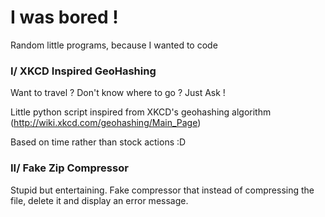 # I was bored !
Random little programs, because I wanted to code

### I/ XKCD Inspired GeoHashing
Want to travel ? Don't know where to go ? Just Ask !

Little python script inspired from XKCD's geohashing algorithm (http://wiki.xkcd.com/geohashing/Main_Page)

Based on time rather than stock actions :D

### II/ Fake Zip Compressor
Stupid but entertaining. Fake compressor that instead of compressing the file, delete it and display an error message.



